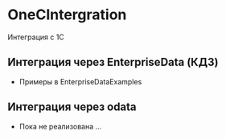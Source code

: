 # OneCIntergration

Интеграция с 1С

## Интеграция через EnterpriseData (КД3)

* Примеры в EnterpriseDataExamples

## Интеграция через odata

* Пока не реализована ...
